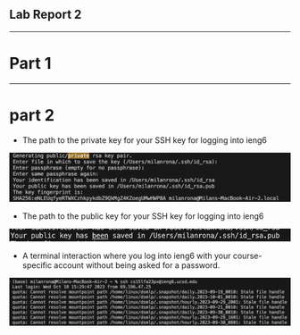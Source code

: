 ## Lab Report 2

---
# Part 1

---
# part 2

- The path to the private key for your SSH key for logging into ieng6

![image_private](private_public_key.png)

- The path to the public key for your SSH key for logging into ieng6

![image_public](public_key.png)

- A terminal interaction where you log into ieng6 with your course-specific account without being asked for a password.

![image_no_pass](log_in_without.png)
